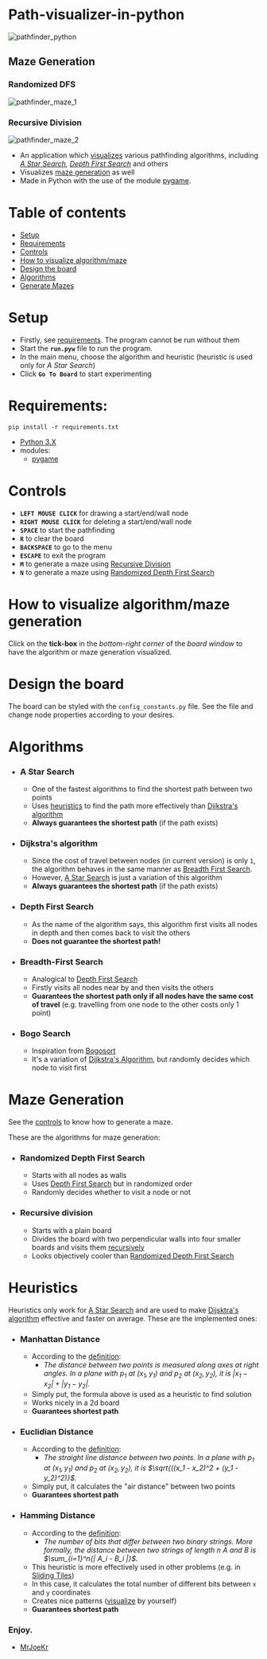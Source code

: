 # Path-visualizer-in-python

![pathfinder_python](https://github.com/user-attachments/assets/24ba3527-28e0-4281-a104-5c1556cdf8be)

## Maze Generation
### Randomized DFS
![pathfinder_maze_1](https://github.com/user-attachments/assets/f0df6c7f-cdd3-4506-a082-976a7da43c9d)

### Recursive Division
![pathfinder_maze_2](https://github.com/user-attachments/assets/285e890f-2531-4f54-ad7e-adb4fadffcd4)

- An application which [visualizes](#how-to-visualize-algorithm--maze-generation) various pathfinding algorithms, including [*A Star Search*](#a-star-search), [*Depth First Search*](#depth-first-search) and others
- Visualizes [maze generation](#maze-generation) as well
- Made in Python with the use of the module [pygame](https://www.pygame.org/).

# Table of contents
- [Setup](#setup)
- [Requirements](#requirements)
- [Controls](#controls)
- [How to visualize algorithm/maze](#how-to-visualize-algorithm--maze-generation)
- [Design the board](#design-the-board)
- [Algorithms](#algorithms)
- [Generate Mazes](#maze-generation)

# Setup
- Firstly, see [requirements](#requirements). The program cannot be run without them
- Start the **``run.pyw``** file to run the program.
- In the main menu, choose the algorithm and heuristic (heuristic is used only for *A Star Search*)
- Click **``Go To Board``** to start experimenting

# Requirements:
```console
pip install -r requirements.txt
```
  - [Python 3.X](https://www.python.org/downloads/)
  - modules:
    - [pygame](https://www.pygame.org/)

# Controls
- **``LEFT MOUSE CLICK``** for drawing a start/end/wall node
- **``RIGHT MOUSE CLICK``** for deleting a start/end/wall node
- **``SPACE``** to start the pathfinding
- **``R``** to clear the board
- **``BACKSPACE``** to go to the menu
- **``ESCAPE``** to exit the program
- **``M``** to generate a maze using [Recursive Division](#recursive-division)
- **``N``** to generate a maze using [Randomized Depth First Search](#randomized-depth-first-search)

  
# How to visualize algorithm/maze generation
Click on the **tick-box** in the *bottom-right corner* of the *board window* to have the algorithm or maze generation visualized.

# Design the board
The board can be styled with the ``config_constants.py`` file. See the file and change node properties according to your desires.

# Algorithms
- ### A Star Search
    - One of the fastest algorithms to find the shortest path between two points
    - Uses [heuristics](#heuristics) to find the path more effectively than [Dijkstra's algorithm](#dijkstras-algorithm)
    - **Always guarantees the shortest path** (if the path exists)
- ### Dijkstra's algorithm
    - Since the cost of travel between nodes (in current version) is only ``1``, the algorithm behaves in the same manner as [Breadth First Search](#breadth-first-search).
    - However, [A Star Search](#a-star-search) is just a variation of this algorithm
    - **Always guarantees the shortest path** (if the path exists)
- ### Depth First Search
    - As the name of the algorithm says, this algorithm first visits all nodes in depth and then comes back to visit the others
    - **Does not guarantee the shortest path!**
- ### Breadth-First Search
    - Analogical to [Depth First Search](#depth-first-search)
    - Firstly visits all nodes near by and then visits the others
    - **Guarantees the shortest path only if all nodes have the same cost of travel** (e.g. travelling from one node to the other costs only 1 point)
- ### Bogo Search
    - Inspiration from [Bogosort](https://en.wikipedia.org/wiki/Bogosort)
    - It's a variation of [Dijkstra's Algorithm](#dijkstras-algorithm), but randomly decides which node to visit first

# Maze Generation
See the [controls](#controls) to know how to generate a maze.

These are the algorithms for maze generation:

- ### Randomized Depth First Search
    - Starts with all nodes as walls
    - Uses [Depth First Search](#depth-first-search) but in randomized order
    - Randomly decides whether to visit a node or not
- ### Recursive division
    - Starts with a plain board
    - Divides the board with two perpendicular walls into four smaller boards and visits them [recursively](https://en.wikipedia.org/wiki/Recursion_(computer_science))
    - Looks objectively cooler than [Randomized Depth First Search](#randomized-depth-first-search)

# Heuristics
Heuristics only work for [A Star Search](#a-star-search) and are used to make [Dijsktra's algorithm](#dijkstras-algorithm) effective and faster on average. These are the implemented ones:

- ### Manhattan Distance
    - According to the [definition](https://xlinux.nist.gov/dads/HTML/manhattanDistance.html): 
        - *The distance between two points is measured along axes at right angles. In a plane with $p_1$ at $(x_1, y_1)$ and $p_2$ at $(x_2, y_2)$, it is $|x_1 - x_2| + |y_1 - y_2|$.*
    - Simply put, the formula above is used as a heuristic to find solution
    - Works nicely in a 2d board
    - **Guarantees shortest path**
- ### Euclidian Distance
    - According to the [definition](https://xlinux.nist.gov/dads/HTML/euclidndstnc.html): 
        - *The straight line distance between two points. In a plane with $p_1$ at $(x_1, y_1)$ and $p_2$ at $(x_2, y_2)$, it is $\sqrt{((x_1 - x_2)^2 + (y_1 - y_2)^2)}$.*
    - Simply put, it calculates the "air distance" between two points
    - **Guarantees shortest path**
- ### Hamming Distance
    - According to the [definition](https://xlinux.nist.gov/dads/HTML/HammingDistance.html): 
        - *The number of bits that differ between two binary strings. More formally, the distance between two strings of length $n$ A and B is $\sum_{i=1}^n{| A_i - B_i |}$.*
    - This heuristic is more effectively used in other problems (e.g. in [Sliding Tiles](https://visualstudiomagazine.com/articles/2015/10/30/sliding-tiles-c-sharp-ai.aspx))
    - In this case, it calculates the total number of different bits between ``x`` and ``y`` coordinates
    - Creates nice patterns ([visualize](#how-to-visualize-algorithm--maze-generation) by yourself)
    - **Guarantees shortest path**
    
### Enjoy.

- [MrJoeKr](https://github.com/MrJoeKr)
